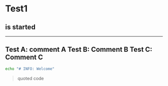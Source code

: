 # Test1

## is started

---
Test A: comment A
Test B: Comment B
Test C: Comment C
---

```bash
echo "# INFO: Welcome"
```

> quoted code
